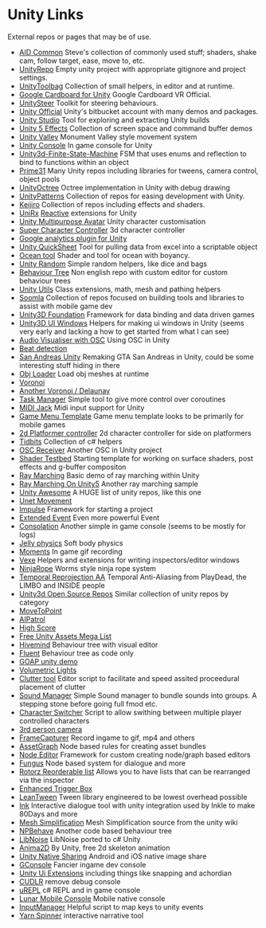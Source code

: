 # Unity Links
External repos or pages that may be of use.
- [AID Common](https://bitbucket.org/steve_halliwell/aid-common) Steve's collection of commonly used stuff; shaders, shake cam, follow target, ease, move to, etc.
- [UnityRepo](https://github.com/stevehalliwell/UnityRepo) Empty unity project with appropriate gitignore and project settings.
- [UnityToolbag](https://github.com/nickgravelyn/UnityToolbag) Collection of small helpers, in editor and at runtime.
- [Google Cardboard for Unity](https://github.com/googlesamples/cardboard-unity) Google Cardboard VR Official.
- [UnitySteer](https://github.com/ricardojmendez/UnitySteer) Toolkit for steering behaviours.
- [Unity Official](https://bitbucket.org/Unity-Technologies/) Unity's bitbucket account with many demos and packages.
- [Unity Studio](https://github.com/RaduMC/UnityStudio) Tool for exploring and extracting Unity builds
- [Unity 5 Effects](https://github.com/i-saint/Unity5Effects) Collection of screen space and command buffer demos
- [Unity Valley](https://github.com/Rinirihiriro/UnityValley) Monument Valley style movement system
- [Unity Console](https://github.com/Wenzil/UnityConsole) In game console for Unity
- [Unity3d-Finite-State-Machine](https://github.com/thefuntastic/Unity3d-Finite-State-Machine) FSM that uses enums and reflection to bind to functions within an object
- [Prime31](https://github.com/prime31?tab=repositories) Many Unity repos including libraries for tweens, camera control, object pools
- [UnityOctree](https://github.com/Nition/UnityOctree) Octree implementation in Unity with debug drawing
- [UnityPatterns](https://github.com/UnityPatterns?tab=repositories) Collection of repos for easing development with Unity.
- [Keijiro](https://github.com/keijiro?tab=repositories) Collection of repos including effects and shaders.
- [UniRx](https://github.com/neuecc/UniRx) [Reactive](https://en.wikipedia.org/wiki/Reactive_programming) extensions for Unity
- [Unity Multipurpose Avatar](https://github.com/huika/UMA) Unity character customisation
- [Super Character Controller](https://github.com/IronWarrior/SuperCharacterController) 3d character controller
- [Google analytics plugin for Unity](https://github.com/googleanalytics/google-analytics-plugin-for-unity)
- [Unity QuickSheet](https://github.com/kimsama/Unity-QuickSheet) Tool for pulling data from excel into a scriptable object
- [Ocean tool](https://github.com/eliasts/Ocean_Community_Next_Gen) Shader and tool for ocean with boyancy.
- [Unity Random](https://github.com/tucano/UnityRandom) Simple random helpers, like dice and bags
- [Behaviour Tree](https://github.com/luzexi/Unity3DAIBehaviorTree) Non english repo with custom editor for custom behaviour trees
- [Unity Utils](https://github.com/mortennobel/UnityUtils) Class extensions, math, mesh and pathing helpers
- [Soomla](https://github.com/soomla) Collection of repos focused on building tools and libraries to assist with mobile game dev
- [Unity3D Foundation](https://github.com/NVentimiglia/Unity3d-Foundation) Framework for data binding and data driven games
- [Unity3D UI Windows](https://github.com/chromealex/Unity3d.UI.Windows) Helpers for making ui windows in Unity (seems very early and lacking a how to get started from what I can see)
- [Audio Visualiser with OSC](https://github.com/miketucker/UnityAudioVisualizerTutorial) Using OSC in Unity
- [Beat detection](https://github.com/allanpichardo/Unity-Beat-Detection)
- [San Andreas Unity](https://github.com/Metapyziks/SanAndreasUnity) Remaking GTA San Andreas in Unity, could be some interesting stuff hiding in there
- [Obj Loader](https://github.com/hammmm/unity-obj-loader) Load obj meshes at runtime
- [Voronoi](https://github.com/jesta88/Unity-Voronoi) 
- [Another Voronoi / Delaunay](https://github.com/staff0rd/polygon-map-unity) 
- [Task Manager](https://github.com/krockot/Unity-TaskManager) Simple tool to give more control over coroutines
- [MIDI Jack](https://github.com/keijiro/MidiJack) Midi input support for Unity
- [Game Menu Template](https://github.com/stoogebag/Unity-Template) Game menu template looks to be primarily for mobile games
- [2d Platformer controller](https://github.com/cjddmut/Unity-2D-Platformer-Controller) 2d character controller for side on platformers
- [Tidbits](https://github.com/zeh/unity-tidbits) Collection of c# helpers
- [OSC Receiver](https://github.com/heaversm/unity-osc-receiver) Another OSC in Unity project
- [Shader Testbed](https://bitbucket.org/steve_halliwell/unity-shader-testbed) Starting template for working on surface shaders, post effects and g-buffer compositon
- [Ray Marching](https://github.com/brianasu/unity-ray-marching) Basic demo of ray marching within Unity
- [Ray Marching On Unity5](https://github.com/i-saint/RaymarchingOnUnity5) Another ray marching sample
- [Unity Awesome](https://github.com/RyanNielson/awesome-unity) A HUGE list of unity repos, like this one
- [Unet Movement](https://github.com/GenaSG/UnityUnetMovement)
- [Impulse](https://github.com/Zesix/Impulse) Framework for starting a project
- [Extended Event](https://github.com/Thundernerd/Unity3D-ExtendedEvent) Even more powerful Event
- [Consolation](https://github.com/mminer/consolation) Another simple in game console (seems to be mostly for logs)
- [Jelly physics](https://github.com/kwanchangnim/Jello-Physics) Soft body physics
- [Moments](https://github.com/Chman/Moments) In game gif recording
- [Vexe](https://github.com/vexe/VFW) Helpers and extensions for writing inspectors/editor windows
- [NinjaRope](https://github.com/Pampattitude/NinjaRope) Worms style ninja rope system
- [Temporal Reprojection AA](https://github.com/playdeadgames/temporal) Temporal Anti-Aliasing from PlayDead, the LIMBO and INSIDE people
- [Unity3d Open Source Repos](https://unity3d-open-source.zeef.com/taras.leskiv) Similar collection of unity repos by category
- [MoveToPoint](https://www.assetstore.unity3d.com/en/#!/content/2704)
- [AIPatrol](https://www.assetstore.unity3d.com/en/#!/content/2704)
- [High Score](https://www.assetstore.unity3d.com/en/#!/content/14837)
- [Free Unity Assets Mega List](http://www.procedural-worlds.com/blog/best-free-unity-assets-categorised-mega-list/)
- [Hivemind](https://github.com/rev087/hivemind) Behaviour tree with visual editor
- [Fluent](https://github.com/codecapers/Fluent-Behaviour-Tree) Behaviour tree as code only
- [GOAP unity demo](https://github.com/sploreg/goap)
- [Volumetric Lights](https://github.com/SlightlyMad/VolumetricLights)
- [Clutter tool](https://github.com/calebbarton1/Clutter) Editor script to facilitate and speed assited proceedural placement of clutter
- [Sound Manager](https://github.com/rymdfarfar/Sound-Manager/tree/master/Assets/Scripts) Simple Sound manager to bundle sounds into groups. A stepping stone before going full fmod etc.
- [Character Switcher](https://github.com/J-Dodds/CharacterSwitcher) Script to allow swithing between multiple player controlled characters
- [3rd person camera](https://github.com/pritchoudhary/CameraLevelTest) 
- [FrameCapturer](https://github.com/unity3d-jp/FrameCapturer) Record ingame to gif, mp4 and others
- [AssetGraph](https://github.com/unity3d-jp/AssetGraph) Node based rules for creating asset bundles
- [Node Editor](https://github.com/Baste-RainGames/Node_Editor) Framework for custom creating node/graph based editors
- [Fungus](https://www.assetstore.unity3d.com/en/#!/content/34184) Node based system for dialogue and more
- [Rotorz Reorderable list](https://bitbucket.org/rotorz/reorderable-list-editor-field-for-unity) Allows you to have lists that can be rearranged via the inspector
- [Enhanced Trigger Box](https://github.com/Alexander-Scott/Enhanced-Trigger-Box)
- [LeanTween](https://github.com/dentedpixel/LeanTween) Tween library engineered to be lowest overhead possible
- [Ink](https://github.com/inkle/ink) Interactive dialogue tool with unity integration used by Inkle to make 80Days and more
- [Mesh Simplification](http://wiki.unity3d.com/index.php/Mesh_simplification_(for_MeshCollider,_lossless)) Mesh Simplification source from the unity wiki
- [NPBehave](https://github.com/meniku/NPBehave) Another code based behaviour tree 
- [LibNoise](https://github.com/ricardojmendez/LibNoise.Unity) LibNoise ported to c# Unity
- [Anima2D](https://www.assetstore.unity3d.com/en/#!/content/79840) By Unity, free 2d skeleton animation
- [Unity Native Sharing](https://github.com/ChrisMaire/unity-native-sharing) Android and iOS native image share
- [GConsole](https://github.com/gzuidhof/GConsole) Fancier ingame dev console
- [Unity Ui Extensions](https://bitbucket.org/ddreaper/unity-ui-extensions) including things like snapping and achordian 
- [CUDLR](https://github.com/proletariatgames/CUDLR) remove debug console
- [uREPL](https://github.com/hecomi/uREPL) c# REPL and in game console
- [Lunar Mobile Console](https://github.com/SpaceMadness/lunar-unity-console) Mobile native console
- [InputManager](https://github.com/SirRednut/Unity-InputManager) Helpful script to map keys to unity events
- [Yarn Spinner](https://github.com/thesecretlab/YarnSpinner) interactive narrative tool
